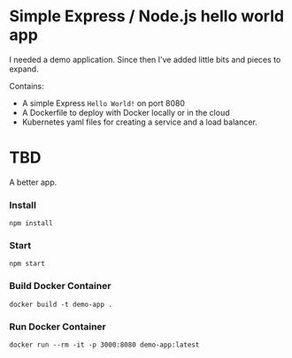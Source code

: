 # Simple Express / Node.js hello world app

I needed a demo application.  Since then I've added little bits and pieces to expand.

Contains:

  * A simple Express `Hello World!` on port 8080
  * A Dockerfile to deploy with Docker locally or in the cloud
  * Kubernetes yaml files for creating a service and a load balancer.

# TBD 

A better app.

### Install

```
npm install
```

### Start

```
npm start
```

### Build Docker Container
```
docker build -t demo-app .
```

### Run Docker Container
```
docker run --rm -it -p 3000:8080 demo-app:latest
```
